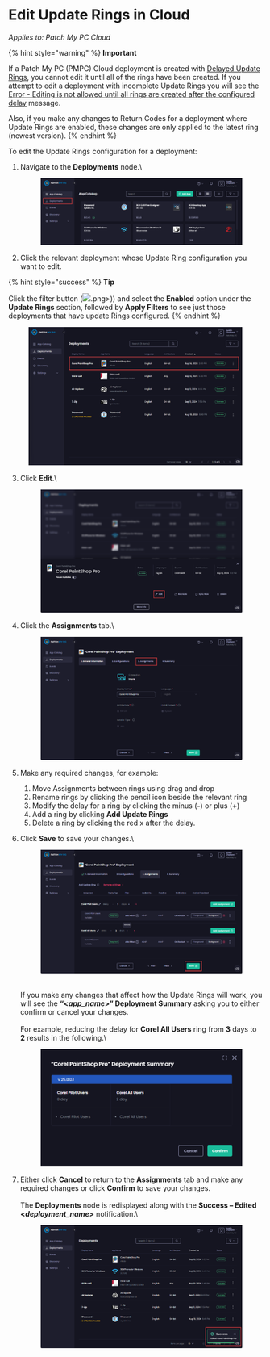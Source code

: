 # Edit Update Rings in Cloud

_Applies to: Patch My PC Cloud_

{% hint style="warning" %}
**Important**

If a Patch My PC (PMPC) Cloud deployment is created with [Delayed Update Rings](how-cloud-update-rings-are-created.md#delayed-update-rings), you cannot edit it until all of the rings have been created. If you attempt to edit a deployment with incomplete  Update Rings you will see the [Error - Editing is not allowed until all rings are created after the configured delay](../../cloud-troubleshooting/troubleshooting-cloud-update-rings/error-editing-is-not-allowed-until-all-rings-are-created-after-the-configured-delay-cloud-error.md) message.

Also, if you make any changes to Return Codes for a deployment where Update Rings are enabled, these changes are only applied to the latest ring (newest version).
{% endhint %}

To edit the Update Rings configuration for a deployment:

1.  Navigate to the **Deployments** node.\


    <figure><img src="/_images/gitbook/image%20%28434%29.png" alt="Navigating to the “Deployments” node"><figcaption></figcaption></figure>


2. Click the relevant deployment whose Update Ring configuration you want to edit.

{% hint style="success" %}
**Tip**

Click the filter button (![](/_images/gitbook/image%20%282513).png>)) and select the **Enabled** option under the **Update Rings** section, followed by **Apply Filters** to see just those deployments that have update Rings configured.&#x20;
{% endhint %}

<figure><img src="/_images/gitbook/image%20%282060%29.png" alt="Clicking the relevant deployment you want to edit "><figcaption></figcaption></figure>

3.  Click **Edit**.\


    <figure><img src="/_images/gitbook/image%20%28436%29.png" alt="Clicking “More Info”"><figcaption></figcaption></figure>


4.  Click the **Assignments** tab.\


    <figure><img src="/_images/gitbook/image%20%28437%29.png" alt="Clicking the “Assignments” tab "><figcaption></figcaption></figure>


5. Make any required changes, for example:&#x20;
   1. Move Assignments between rings using drag and drop
   2. Rename rings by clicking the pencil icon beside the relevant ring
   3. Modify the delay for a ring by clicking the minus (**-**) or plus (**+**)
   4. Add a ring by clicking **Add Update Rings**
   5. Delete a ring by clicking the red x after the delay.
6.  Click **Save** to save your changes.\


    <figure><img src="/_images/gitbook/image%20%28438%29.png" alt="Clicking “Save”"><figcaption></figcaption></figure>

    \
    If you make any changes that affect how the Update Rings will work, you will see the **“<**_**app\_name**_**>” Deployment Summary** asking you to either confirm or cancel your changes.\
    \
    For example, reducing the delay for **Corel All Users** ring from **3** days to **2** results in the following.\


    <figure><img src="/_images/gitbook/image%20%28439%29.png" alt="Example “Deployment Summary” showing the effects of the edit"><figcaption></figcaption></figure>


7.  Either click **Cancel** to return to the **Assignments** tab and make any required changes or click **Confirm** to save your changes.\
    \
    The **Deployments** node is redisplayed along with the **Success – Edited <**_**deployment\_name**_**>** notification.\


    <figure><img src="/_images/gitbook/image%20%28440%29.png" alt="“Deployments” node is redisplayed along with the “Success – Edited <deployment_name>”"><figcaption></figcaption></figure>
